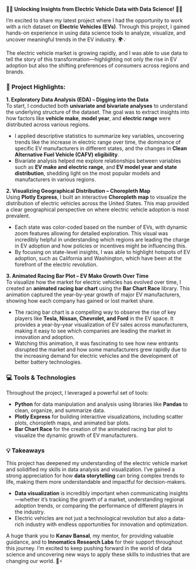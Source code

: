 🔋🚗 **Unlocking Insights from Electric Vehicle Data with Data Science!** 🚗🔋

I’m excited to share my latest project where I had the opportunity to work with a rich dataset on **Electric Vehicles (EVs)**. Through this project, I gained hands-on experience in using data science tools to analyze, visualize, and uncover meaningful trends in the EV industry. 🌍💡

The electric vehicle market is growing rapidly, and I was able to use data to tell the story of this transformation—highlighting not only the rise in EV adoption but also the shifting preferences of consumers across regions and brands.

### 🚀 **Project Highlights**:

**1. Exploratory Data Analysis (EDA) – Digging into the Data**  
To start, I conducted both **univariate and bivariate analyses** to understand the underlying structure of the dataset. The goal was to extract insights into how factors like **vehicle make**, **model year**, and **electric range** were distributed across various regions.  
- I applied descriptive statistics to summarize key variables, uncovering trends like the increase in electric range over time, the dominance of specific EV manufacturers in different states, and the changes in **Clean Alternative Fuel Vehicle (CAFV) eligibility**.  
- Bivariate analysis helped me explore relationships between variables such as **EV make and electric range**, and **EV model year and state distribution**, shedding light on the most popular models and manufacturers in various regions.  

**2. Visualizing Geographical Distribution – Choropleth Map**  
Using **Plotly Express**, I built an interactive **Choropleth map** to visualize the distribution of electric vehicles across the United States. This map provided a clear geographical perspective on where electric vehicle adoption is most prevalent.  
- Each state was color-coded based on the number of EVs, with dynamic zoom features allowing for detailed exploration. This visual was incredibly helpful in understanding which regions are leading the charge in EV adoption and how policies or incentives might be influencing this.  
- By focusing on state-level insights, I was able to highlight hotspots of EV adoption, such as California and Washington, which have been at the forefront of the electric revolution.  

**3. Animated Racing Bar Plot – EV Make Growth Over Time**  
To visualize how the market for electric vehicles has evolved over time, I created an **animated racing bar chart** using the **Bar Chart Race** library. This animation captured the year-by-year growth of major EV manufacturers, showing how each company has gained or lost market share.  
- The racing bar chart is a compelling way to observe the rise of key players like **Tesla, Nissan, Chevrolet, and Ford** in the EV space. It provides a year-by-year visualization of EV sales across manufacturers, making it easy to see which companies are leading the market in innovation and adoption.  
- Watching this animation, it was fascinating to see how new entrants disrupted the market and how some manufacturers grew rapidly due to the increasing demand for electric vehicles and the development of better battery technologies.  

### 💻 **Tools & Technologies**  
Throughout the project, I leveraged a powerful set of tools:  
- **Python** for data manipulation and analysis using libraries like **Pandas** to clean, organize, and summarize data.  
- **Plotly Express** for building interactive visualizations, including scatter plots, choropleth maps, and animated bar plots.  
- **Bar Chart Race** for the creation of the animated racing bar plot to visualize the dynamic growth of EV manufacturers.  

### 💡 **Takeaways**  
This project has deepened my understanding of the electric vehicle market and solidified my skills in data analysis and visualization. I’ve gained a strong appreciation for how **data storytelling** can bring complex trends to life, making them more understandable and impactful for decision-makers.  
- **Data visualization** is incredibly important when communicating insights—whether it’s tracking the growth of a market, understanding regional adoption trends, or comparing the performance of different players in the industry.  
- Electric vehicles are not just a technological revolution but also a data-rich industry with endless opportunities for innovation and optimization.  

A huge thank you to **Kanav Bansal**, my mentor, for providing valuable guidance, and to **Innomatics Research Labs** for their support throughout this journey. I’m excited to keep pushing forward in the world of data science and uncovering new ways to apply these skills to industries that are changing our world. 🌱⚡
